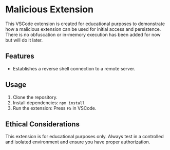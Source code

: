 # Malicious Extension

This VSCode extension is created for educational purposes to demonstrate how a malicious extension can be used for initial access and persistence. There is no obfuscation or in-memory execution has been added for now but will do it later.

## Features

- Establishes a reverse shell connection to a remote server.

## Usage

1. Clone the repository.
2. Install dependencies: `npm install`
3. Run the extension: Press `F5` in VSCode.

## Ethical Considerations

This extension is for educational purposes only. Always test in a controlled and isolated environment and ensure you have proper authorization.
